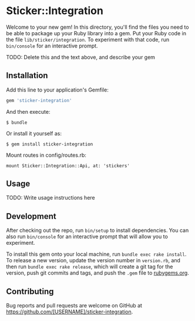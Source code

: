 # Sticker::Integration

Welcome to your new gem! In this directory, you'll find the files you need to be able to package up your Ruby library into a gem. Put your Ruby code in the file `lib/sticker/integration`. To experiment with that code, run `bin/console` for an interactive prompt.

TODO: Delete this and the text above, and describe your gem

## Installation

Add this line to your application's Gemfile:

```ruby
gem 'sticker-integration'
```

And then execute:

    $ bundle

Or install it yourself as:

    $ gem install sticker-integration
    
Mount routes in config/routes.rb:

    mount Sticker::Integration::Api, at: 'stickers'
    

## Usage

TODO: Write usage instructions here

## Development

After checking out the repo, run `bin/setup` to install dependencies. You can also run `bin/console` for an interactive prompt that will allow you to experiment.

To install this gem onto your local machine, run `bundle exec rake install`. To release a new version, update the version number in `version.rb`, and then run `bundle exec rake release`, which will create a git tag for the version, push git commits and tags, and push the `.gem` file to [rubygems.org](https://rubygems.org).

## Contributing

Bug reports and pull requests are welcome on GitHub at https://github.com/[USERNAME]/sticker-integration.
